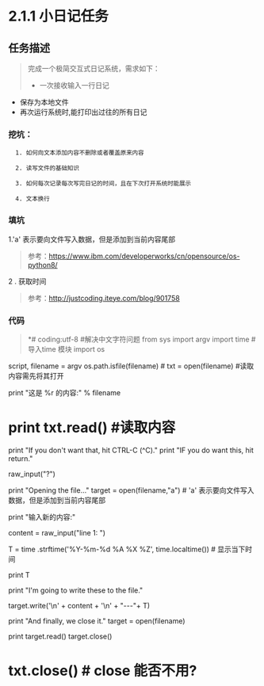 # 2.1.1 小日记任务

## 任务描述

> 完成一个极简交互式日记系统，需求如下：
> * 一次接收输入一行日记
* 保存为本地文件
* 再次运行系统时,能打印出过往的所有日记


### 挖坑：
      1. 如何向文本添加内容不删除或者覆盖原来内容
      
      2. 读写文件的基础知识
      
      3. 如何每次记录每次写完日记的时间，且在下次打开系统时能展示
      
      4. 文本换行
      
     

### 填坑


1.'a' 表示要向文件写入数据，但是添加到当前内容尾部
> 参考：https://www.ibm.com/developerworks/cn/opensource/os-python8/
                
 2 . 获取时间
 
 > 参考：http://justcoding.iteye.com/blog/901758
 
 
 
 
 
 
 
### 代码

> *# coding:utf-8   #解决中文字符问题
from sys import argv
import time #导入time 模块
import os
  
script, filename = argv
os.path.isfile(filename)  # txt = open(filename) #读取内容需先将其打开

print "这是 %r 的内容:" % filename
# print txt.read() #读取内容

print "If you don't want that, hit CTRL-C (^C)."
print "IF you do want this, hit return."

raw_input("?")
    
print "Opening the file..."
target = open(filename,"a") # 'a' 表示要向文件写入数据，但是添加到当前内容尾部


print "输入新的内容:"

content = raw_input("line 1: ")

T = time .strftime('%Y-%m-%d %A %X %Z', time.localtime()) # 显示当下时间

print T

print "I'm going to write these to the file."

target.write('\n' + content + '\n' + "---"+ T)


print "And finally, we close it."
target = open(filename)

print target.read()
target.close()
# txt.close() # close 能否不用?